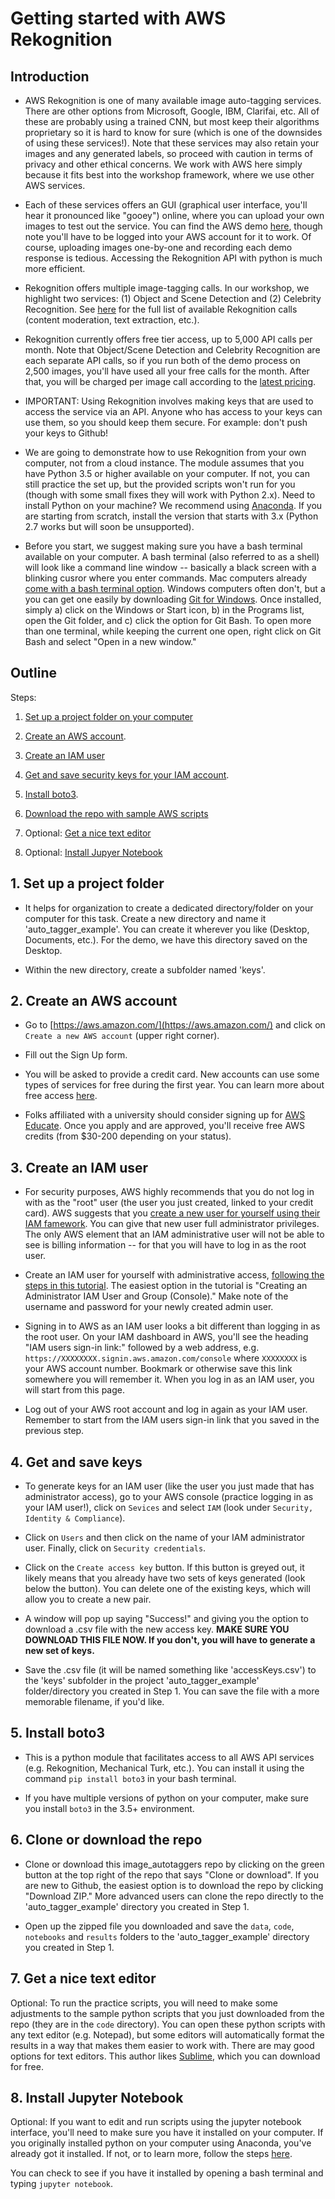 # Getting started with AWS Rekognition

## Introduction

* AWS Rekognition is one of many available image auto-tagging services. There are other options from Microsoft, Google, IBM, Clarifai, etc. All of these are probably using a trained CNN, but most keep their algorithms proprietary so it is hard to know for sure (which is one of the downsides of using these services!). Note that these services may also retain your images and any generated labels, so proceed with caution in terms of privacy and other ethical concerns. We work with AWS here simply because it fits best into the workshop framework, where we use other AWS services. 

* Each of these services offers an GUI (graphical user interface, you'll hear it pronounced like "gooey") online, where you can upload your own images to test out the service. You can find the AWS demo [here](https://console.aws.amazon.com/rekognition/home?region=us-east-1#/label-detection), though note you'll have to be logged into your AWS account for it to work. Of course, uploading images one-by-one and recording each demo response is tedious. Accessing the Rekognition API with python is much more efficient.

* Rekognition offers multiple image-tagging calls. In our workshop, we highlight two services: (1) Object and Scene Detection and (2) Celebrity Recognition. See [here](https://aws.amazon.com/rekognition/image-features/) for the full list of available Rekognition calls (content moderation, text extraction, etc.).

* Rekognition currently offers free tier access, up to 5,000 API calls per month. Note that Object/Scene Detection and Celebrity Recognition are each separate API calls, so if you run both of the demo process on 2,500 images, you'll have used all your free calls for the month. After that, you will be charged per image call according to the [latest pricing](https://aws.amazon.com/rekognition/pricing/).

* IMPORTANT: Using Rekognition involves making keys that are used to access the service via an API. Anyone who has access to your keys can use them, so you should keep them secure. For example: don't push your keys to Github! 

* We are going to demonstrate how to use Rekognition from your own computer, not from a cloud instance. The module assumes that you have Python 3.5 or higher available on your computer. If not, you can still practice the set up, but the provided scripts won't run for you (though with some small fixes they will work with Python 2.x). Need to install Python on your machine? We recommend using [Anaconda](https://www.anaconda.com/download/). If you are starting from scratch, install the version that starts with 3.x (Python 2.7 works but will soon be unsupported).

* Before you start, we suggest making sure you have a bash terminal available on your computer. A bash terminal (also referred to as a shell) will look like a command line window -- basically a black screen with a blinking cusror where you enter commands. Mac computers already [come with a bash terminal option](https://macpaw.com/how-to/use-terminal-on-mac). Windows computers often don't, but a you can get one easily by downloading [Git for Windows](https://gitforwindows.org/). Once installed, simply a) click on the Windows or Start icon, b) in the Programs list, open the Git folder, and c) click the option for Git Bash. To open more than one terminal, while keeping the current one open, right click on Git Bash and select "Open in a new window."
 
## Outline

Steps:

1. [Set up a project folder on your computer](#1-set-up-a-project-folder)

2. [Create an AWS account](#2-create-an-aws-account).

3. [Create an IAM user](#3-create-an-iam-user)

4. [Get and save security keys for your IAM account](#4-get-and-save-keys).

5. [Install boto3](#5-access-your-ec2-instance).

6. [Download the repo with sample AWS scripts](#6-clone-repo)

7. Optional: [Get a nice text editor](#7-get-a-nice-text-editor)

8. Optional: [Install Jupyer Notebook](#8-install-jupyter-notebook)

## 1. Set up a project folder

* It helps for organization to create a dedicated directory/folder on your computer for this task. Create a new directory and name it 'auto_tagger_example'. You can create it wherever you like (Desktop, Documents, etc.). For the demo, we have this directory saved on the Desktop.  

* Within the new directory, create a subfolder named 'keys'. 

## 2. Create an AWS account

* Go to [https://aws.amazon.com/](https://aws.amazon.com/) and click on `Create a new AWS account` (upper right corner).

* Fill out the Sign Up form. 

* You will be asked to provide a credit card. New accounts can use some types of services for free during the first year. You can learn more about free access [here](https://aws.amazon.com/free/).

* Folks affiliated with a university should consider signing up for [AWS Educate](https://aws.amazon.com/education/awseducate/). Once you apply and are approved, you'll receive free AWS credits (from $30-200 depending on your status).


## 3. Create an IAM user

* For security purposes, AWS highly recommends that you do not log in with as the "root" user (the user you just created, linked to your credit card). AWS suggests that you [create a new user for yourself using their IAM famework](https://docs.aws.amazon.com/IAM/latest/UserGuide/introduction.html). You can give that new user full administrator privileges. The only AWS element that an IAM administrative user will not be able to see is billing information -- for that you will have to log in as the root user.  

* Create an IAM user for yourself with administrative access, [following the steps in this tutorial](https://docs.aws.amazon.com/IAM/latest/UserGuide/getting-started_create-admin-group.html). The easiest option in the tutorial is "Creating an Administrator IAM User and Group (Console)." Make note of the username and password for your newly created admin user.

* Signing in to AWS as an IAM user looks a bit different than logging in as the root user. On your IAM dashboard in AWS, you'll see the heading "IAM users sign-in link:" followed by a web address, e.g. `https://XXXXXXXX.signin.aws.amazon.com/console` where `XXXXXXXX` is your AWS account number. Bookmark or otherwise save this link somewhere you will remember it. When you log in as an IAM user, you will start from this page. 

* Log out of your AWS root account and log in again as your IAM user. Remember to start from the IAM users sign-in link that you saved in the previous step.

## 4. Get and save keys

* To generate keys for an IAM user (like the user you just made that has administrator access), go to your AWS console (practice logging in as your IAM user!), click on `Sevices` and select `IAM` (look under `Security, Identity & Compliance`).

* Click on `Users` and then click on the name of your IAM administrator user. Finally, click on `Security credentials`.

* Click on the `Create access key` button. If this button is greyed out, it likely means that you already have two sets of keys generated (look below the button). You can delete one of the existing keys, which will allow you to create a new pair.  

* A window will pop up saying "Success!" and giving you the option to download a .csv file with the new access key. **MAKE SURE YOU DOWNLOAD THIS FILE NOW. If you don't, you will have to generate a new set of keys.** 

* Save the .csv file (it will be named something like 'accessKeys.csv') to the 'keys' subfolder in the project 'auto_tagger_example' folder/directory you created in Step 1. You can save the file with a more memorable filename, if you'd like.  


## 5. Install boto3

* This is a python module that facilitates access to all AWS API services (e.g. Rekognition, Mechanical Turk, etc.). You can install it using the command `pip install boto3` in your bash terminal.

* If you have multiple versions of python on your computer, make sure you install `boto3` in the 3.5+ environment. 


## 6. Clone or download the repo

* Clone or download this image_autotaggers repo by clicking on the green button at the top right of the repo that says "Clone or download". If you are new to Github, the easiest option is to download the repo by clicking "Download ZIP." More advanced users can clone the repo directly to the 'auto_tagger_example' directory you created in Step 1.

* Open up the zipped file you downloaded and save the `data`, `code`, `notebooks` and `results` folders to the 'auto_tagger_example' directory you created in Step 1.


## 7. Get a nice text editor

Optional: To run the practice scripts, you will need to make some adjustments to the sample python scripts that you just downloaded from the repo (they are in the `code` directory). You can open these python scripts with any text editor (e.g. Notepad), but some editors will automatically format the results in a way that makes them easier to work with. There are may good options for text editors. This author likes [Sublime](https://www.sublimetext.com/), which you can download for free.


## 8. Install Jupyter Notebook

Optional: If you want to edit and run scripts using the jupyter notebook interface, you'll need to make sure you have it installed on your computer. If you originally installed python on your computer using Anaconda, you've already got it installed. If not, or to learn more, follow the steps [here](http://jupyter.org/install). 

You can check to see if you have it installed by opening a bash terminal and typing `jupyter notebook`.

